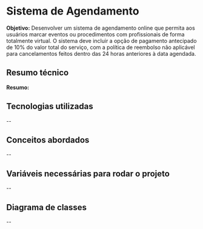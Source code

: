 # Sistema de Agendamento
**Objetivo:** Desenvolver um sistema de agendamento online que permita aos usuários marcar eventos ou procedimentos com profissionais de forma totalmente virtual. O sistema deve incluir a opção de pagamento antecipado de 10% do valor total do serviço, com a política de reembolso não aplicável para cancelamentos feitos dentro das 24 horas anteriores à data agendada.


## Resumo técnico
**Resumo:** 


## Tecnologias utilizadas

--


## Conceitos abordados


--


##  Variáveis necessárias para rodar o projeto

--

## Diagrama de classes

--